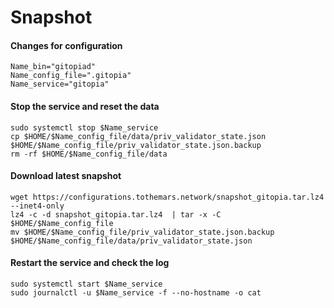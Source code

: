 # Snapshot

#### Changes for configuration
```
Name_bin="gitopiad"
Name_config_file=".gitopia"
Name_service="gitopia"
```

#### Stop the service and reset the data <a href="#stop-the-service-and-reset-the-data" id="stop-the-service-and-reset-the-data"></a>

```
sudo systemctl stop $Name_service
cp $HOME/$Name_config_file/data/priv_validator_state.json $HOME/$Name_config_file/priv_validator_state.json.backup
rm -rf $HOME/$Name_config_file/data
```

#### Download latest snapshot <a href="#download-latest-snapshot" id="download-latest-snapshot"></a>

```
wget https://configurations.tothemars.network/snapshot_gitopia.tar.lz4 --inet4-only
lz4 -c -d snapshot_gitopia.tar.lz4  | tar -x -C $HOME/$Name_config_file
mv $HOME/$Name_config_file/priv_validator_state.json.backup $HOME/$Name_config_file/data/priv_validator_state.json
```

#### Restart the service and check the log <a href="#restart-the-service-and-check-the-log" id="restart-the-service-and-check-the-log"></a>

```
sudo systemctl start $Name_service
sudo journalctl -u $Name_service -f --no-hostname -o cat
```
